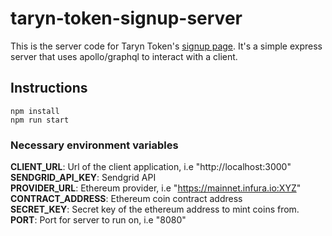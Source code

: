 # taryn-token-signup-server

This is the server code for Taryn Token's [signup page](http://taryn.trusttoken.com/). It's a simple express server that uses apollo/graphql to interact with a client.

## Instructions

```
npm install
npm run start
```

### Necessary environment variables

**CLIENT_URL**: Url of the client application, i.e "http://localhost:3000"  
**SENDGRID_API_KEY**: Sendgrid API  
**PROVIDER_URL**: Ethereum provider, i.e "https://mainnet.infura.io:XYZ"  
**CONTRACT_ADDRESS**: Ethereum coin contract address  
**SECRET_KEY**: Secret key of the ethereum address to mint coins from.  
**PORT**: Port for server to run on, i.e "8080"
